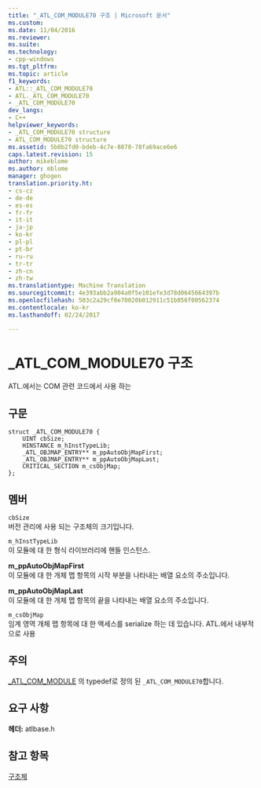 ```yaml
---
title: "_ATL_COM_MODULE70 구조 | Microsoft 문서"
ms.custom: 
ms.date: 11/04/2016
ms.reviewer: 
ms.suite: 
ms.technology:
- cpp-windows
ms.tgt_pltfrm: 
ms.topic: article
f1_keywords:
- ATL::_ATL_COM_MODULE70
- ATL._ATL_COM_MODULE70
- _ATL_COM_MODULE70
dev_langs:
- C++
helpviewer_keywords:
- _ATL_COM_MODULE70 structure
- ATL_COM_MODULE70 structure
ms.assetid: 5b0b2fd0-bdeb-4c7e-8870-78fa69ace6e6
caps.latest.revision: 15
author: mikeblome
ms.author: mblome
manager: ghogen
translation.priority.ht:
- cs-cz
- de-de
- es-es
- fr-fr
- it-it
- ja-jp
- ko-kr
- pl-pl
- pt-br
- ru-ru
- tr-tr
- zh-cn
- zh-tw
ms.translationtype: Machine Translation
ms.sourcegitcommit: 4e393abb2a904a0f5e101efe3d78d0645664397b
ms.openlocfilehash: 503c2a29cf0e70020b012911c51b056f00562374
ms.contentlocale: ko-kr
ms.lasthandoff: 02/24/2017

---
```

# <a name="atlcommodule70-structure"></a>_ATL_COM_MODULE70 구조
ATL.에서는 COM 관련 코드에서 사용 하는  
  
## <a name="syntax"></a>구문  
  
```
struct _ATL_COM_MODULE70 {
    UINT cbSize;
    HINSTANCE m_hInstTypeLib;
    _ATL_OBJMAP_ENTRY** m_ppAutoObjMapFirst;
    _ATL_OBJMAP_ENTRY** m_ppAutoObjMapLast;
    CRITICAL_SECTION m_csObjMap;
};
```  
  
## <a name="members"></a>멤버  
 `cbSize`  
 버전 관리에 사용 되는 구조체의 크기입니다.  
  
 `m_hInstTypeLib`  
 이 모듈에 대 한 형식 라이브러리에 핸들 인스턴스.  
  
 **m_ppAutoObjMapFirst**  
 이 모듈에 대 한 개체 맵 항목의 시작 부분을 나타내는 배열 요소의 주소입니다.  
  
 **m_ppAutoObjMapLast**  
 이 모듈에 대 한 개체 맵 항목의 끝을 나타내는 배열 요소의 주소입니다.  
  
 `m_csObjMap`  
 임계 영역 개체 맵 항목에 대 한 액세스를 serialize 하는 데 있습니다. ATL.에서 내부적으로 사용  
  
## <a name="remarks"></a>주의  
 [_ATL_COM_MODULE](atl-typedefs.md#_atl_com_module) 의 typedef로 정의 된 `_ATL_COM_MODULE70`합니다.  
  
## <a name="requirements"></a>요구 사항  
 **헤더:** atlbase.h  
  
## <a name="see-also"></a>참고 항목  
 [구조체](../../atl/reference/atl-structures.md)






